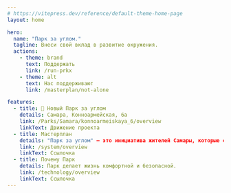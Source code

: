 ```yaml
---
# https://vitepress.dev/reference/default-theme-home-page
layout: home

hero:
  name: "Парк за углом."
  tagline: Внеси свой вклад в развитие окружения.
  actions:
    - theme: brand
      text: Поддержать
      link: /run-prkx
    - theme: alt
      text: Нас поддерживают
      link: /masterplan/not-alone

features:
  - title: 🌲 Новый Парк за углом
    details: Самара, Конноармейская, 6а
    link: /Parks/Samara/konnoarmeiskaya_6/overview
    linkText: Движение проекта
  - title: Мастерплан
    details: "Парк за углом" – это инициатива жителей Самары, которые сказали ДА новому парку с детской плоащадкой и НЕТ мусорной плоащадке.
    link: /system/overview
    linkText: Ссылочка
  - title: Почему Парк
    details: Парк делает жизнь комфортной и безопасной.
    link: /technology/overview
    linkText: Ссылочка
---
```

